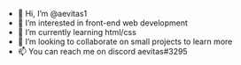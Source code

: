 - 👋 Hi, I’m @aevitas1
- 👀 I’m interested in front-end web development
- 🌱 I’m currently learning html/css
- 💞️ I’m looking to collaborate on small projects to learn more
- 📫 You can reach me on discord aevitas#3295

<!---
aevitas1/aevitas1 is a ✨ special ✨ repository because its `README.md` (this file) appears on your GitHub profile.
You can click the Preview link to take a look at your changes.
--->
